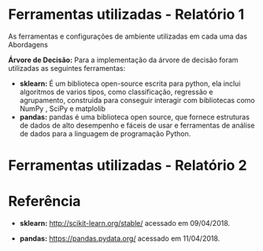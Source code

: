 # Ferramentas utilizadas - Relatório 1
As ferramentas e configurações de ambiente utilizadas em cada uma das Abordagens

<b>Árvore de Decisão:</b> Para a implementação da árvore de decisão foram utilizadas as seguintes ferramentas:
* <b>sklearn:</b> É um biblioteca open-source escrita para python, ela inclui algoritmos de varios tipos, como classificação, regressão e agrupamento, construida para conseguir interagir com bibliotecas como NumPy , SciPy e matplolib
* <b>pandas:</b> pandas é uma biblioteca open source, que fornece estruturas de dados de alto desempenho e fáceis de usar e ferramentas de análise de dados para a linguagem de programação Python.

# Ferramentas utilizadas - Relatório 2

# Referência

- **sklearn:** http://scikit-learn.org/stable/ acessado em 09/04/2018.

- **pandas:** https://pandas.pydata.org/ acessado em 11/04/2018.
